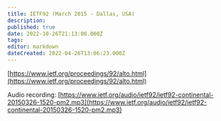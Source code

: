 ```yaml
---
title: IETF92 (March 2015 - Dallas, USA)
description:
published: true
date: 2022-10-26T21:13:08.000Z
tags:
editor: markdown
dateCreated: 2022-04-26T13:06:23.000Z
---
```


[​https://www.ietf.org/proceedings/92/alto.html](https://www.ietf.org/proceedings/92/alto.html)

Audio recording:
[​https://www.ietf.org/audio/ietf92/ietf92-continental-20150326-1520-pm2.mp3](https://www.ietf.org/audio/ietf92/ietf92-continental-20150326-1520-pm2.mp3)

